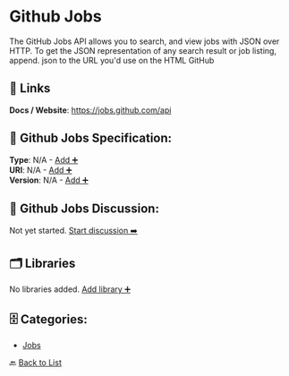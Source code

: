 # Github Jobs

The GitHub Jobs API allows you to search, and view jobs with JSON over HTTP. To get the JSON representation of any search result or job listing, append. json to the URL you'd use on the HTML GitHub

##  🔗 Links
**Docs / Website**: https://jobs.github.com/api

## 🧬 Github Jobs Specification:
**Type**: N/A - [Add ➕](https://github.com/apis-list/apis-list/edit/main/apis.yaml#L8066)  
**URI**: N/A - [Add ➕](https://github.com/apis-list/apis-list/edit/main/apis.yaml#L8066)  
**Version**: N/A - [Add ➕](https://github.com/apis-list/apis-list/edit/main/apis.yaml#L8066)

## 💬 Github Jobs Discussion:
Not yet started. [Start discussion ➡️](https://github.com/apis-list/apis-list/discussions/new)

## 🗂️ Libraries

No libraries added. [Add library ➕](https://github.com/apis-list/apis-list/edit/main/apis.yaml#L8066)    


## 🗄️ Categories:
- [Jobs](https://github.com/apis-list/apis-list#jobs-)

🔙  [Back to List](https://github.com/apis-list/apis-list)
